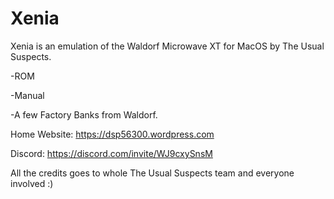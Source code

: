 # Xenia

Xenia is an emulation of the Waldorf Microwave XT for MacOS by The Usual Suspects.

-ROM

-Manual

-A few Factory Banks from Waldorf.

Home Website:
https://dsp56300.wordpress.com

Discord:
https://discord.com/invite/WJ9cxySnsM

All the credits goes to whole The Usual Suspects team and everyone involved :)
